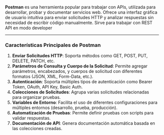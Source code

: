 **Postman** es una herramienta popular para trabajar con APIs, utilizada para desarrollar, probar y documentar servicios web. Ofrece una interfaz gráfica de usuario intuitiva para enviar solicitudes HTTP y analizar respuestas sin necesidad de escribir código manualmente.
Sirve para trabajar con REST API en modo developer

---

### **Características Principales de Postman**

1. **Enviar Solicitudes HTTP**: Soporta métodos como GET, POST, PUT, DELETE, PATCH, etc.
2. **Parámetros de Consulta y Cuerpo de la Solicitud**: Permite agregar parámetros, encabezados, y cuerpos de solicitud con diferentes formatos (JSON, XML, Form-Data, etc.).
3. **Autenticación**: Soporta múltiples tipos de autenticación como Bearer Token, OAuth, API Key, Basic Auth.
4. **Colecciones de Solicitudes**: Agrupa varias solicitudes relacionadas para organizar pruebas.
5. **Variables de Entorno**: Facilita el uso de diferentes configuraciones para múltiples entornos (desarrollo, prueba, producción).
6. **Automatización de Pruebas**: Permite definir pruebas con scripts para validar respuestas.
7. **Documentación de API**: Genera documentación automática basada en las colecciones creadas.